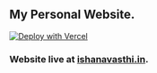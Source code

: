 ## My Personal Website.
[![Deploy with Vercel](https://vercel.com/button)](https://vercel.com/new/clone?repository-url=https%3A%2F%2Fgithub.com%2Favasthi-git%2Fportfolio)
### Website live at [ishanavasthi.in](https://ishanavasthi.in).
